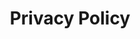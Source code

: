 ---
title: "Privacy Policy"
privacyHead: "Privacy Policy"
privacyP1: "This document is a written agreement and  an electronic record and valid and enforceable electronic agreement / contract under Information Technology Act, 2000 (as applicable in Republic of India) and rules there under as applicable and the amended provisions pertaining to electronic records in various statutes under applicable Indian laws. This electronic record is generated by a computer system and does not require any physical or digital signatures. Your usage of the Website shall be your deemed acceptance of this Privacy Policy and all the modifications and updates thereto."
privacyP2: "At SSA India, we respect your privacy. We want to ensure that you get the information, content, and experiences that matter most to you. SSA India is committed to protecting the privacy of its members, customers, volunteers, and other contacts."
privacyP3: "We do not publish, sell or rent your personal information to third parties for their marketing purposes without your consent which includes your acceptance of this Privacy Policy. Please read this privacy policy to learn more about the ways in which we use and protect your personal information. IF YOU DO NOT AGREE PLEASE DO NOT USE OR ACCESS OUR WEBSITE."


---